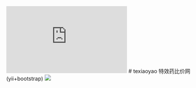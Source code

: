 <iframe src="https://onedrive.live.com/embed?cid=7467AD26CF847F83&resid=7467ad26cf847f83%21143&authkey=AE5Je7jsR-hErso" width="320" height="179" frameborder="0" scrolling="no"></iframe>
# texiaoyao
特效药比价网(yii+bootstrap)
<img src="![image](https://github.com/zouhongzhao/texiaoyao/raw/master/upload/vim-screenshot.jpg)"/>